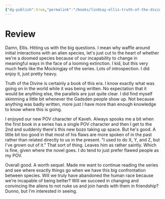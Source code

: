 ```yaml
---
{"dg-publish":true,"permalink":"/books/lindsay-ellis-truth-of-the-divine/","tags":["books"],"created":"2025-10-07","updated":"2025-10-20"}
---
```



# Review

Damn, Ellis. Hitting us with the big questions. I mean why waffle around initial interactions with an alien species, let's just cut to the heart of whether we're a doomed species because of our incapability to change in meaningful ways in the face of a looming extinction. I kid, but this very much feels like the Mockingjay of the series. Lots of introspection. I did enjoy it, just pretty heavy.

Truth of the Divine is certainly a book of this era. I know exactly what was going on in the world while it was being written. No expectation that it would be anything else, the parallels are just quite clear. I did find myself skimming a little bit whenever the Gadsden people show up. Not because anything was badly written, more just I have more than enough knowledge to know where this is going.

I enjoyed our new POV character of Kaveh. Always spooks me a bit when the first book in a series has a single POV character and then I get to the 2nd and suddenly there's this new bozo taking up space. But he's good. A little bit too good in that most of his flaws are more spoken of in the past rather than related directly to us in the present. "I used to do X, Y, and Z, but I've grown out of it." That sort of thing. Leaves him as rather saintly. Which is fine, given where the novel goes. I do tend to just prefer flawed people as my POV.

Overall good. A worth sequel. Made me want to continue reading the series and see where exactly things go when we have this big confrontation between species. Will we truly have abandoned the human race because we're incapable of being better? Will we succeed in changing and convincing the aliens to not nuke us and join hands with them in friendship? Dunno, but I'm interested in seeing.
